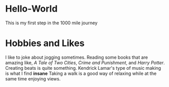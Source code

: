 # Hello-World
This is my first step in the 1000 mile journey
# Hobbies and Likes
I like to joke about jogging sometimes. Reading some books that are amazing like, *A Tale of Two Cities*, *Crime and Punishment*, and *Harry Potter*. Creating beats is quite something. Kendrick Lamar's type of music making is what I find **insane**
Taking a walk is a good way of relaxing while at the same time enjoying views.
